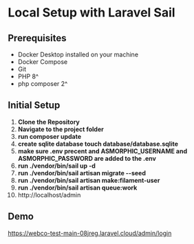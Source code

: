 # Local Setup with Laravel Sail

## Prerequisites
- Docker Desktop installed on your machine
- Docker Compose
- Git
- PHP 8^
- php composer 2^
## Initial Setup

1. **Clone the Repository**
2. **Navigate to the project folder**
3. **run composer update**
4. **create sqlite database touch database/database.sqlite**
5. **make sure .env precent and ASMORPHIC_USERNAME and ASMORPHIC_PASSWORD are added to the .env**
2. **run ./vendor/bin/sail up -d**
3. **run ./vendor/bin/sail artisan migrate --seed**
5. **run ./vendor/bin/sail artisan make:filament-user**
6. **run ./vendor/bin/sail artisan queue:work** 
6. http://localhost/admin


## Demo
https://webco-test-main-08jreg.laravel.cloud/admin/login
